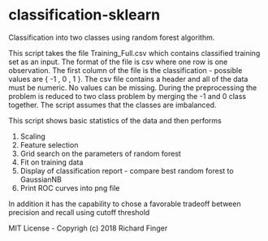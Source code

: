 # classification-sklearn
Classification into two classes using random forest algorithm.

This script takes the file Training_Full.csv which contains classified
training set as an input. The format of the file is csv where one row is one
observation. The first column of the file is the classification - possible
values are { -1 , 0 , 1 }. The csv file contains a header and all of the data
must be numeric. No values can be missing. During the preprocessing the
problem is reduced to two class problem by merging the -1 and 0 class
together. The script assumes that the classes are imbalanced.

This script shows basic statistics of the data and then performs
 1. Scaling
 2. Feature selection
 3. Grid search on the parameters of random forest
 4. Fit on training data
 5. Display of classification report - compare best random forest to GaussianNB
 6. Print ROC curves into png file

In addition it has the capability to chose a favorable tradeoff between
precision and recall using cutoff threshold

MIT License - Copyrigh (c) 2018 Richard Finger
